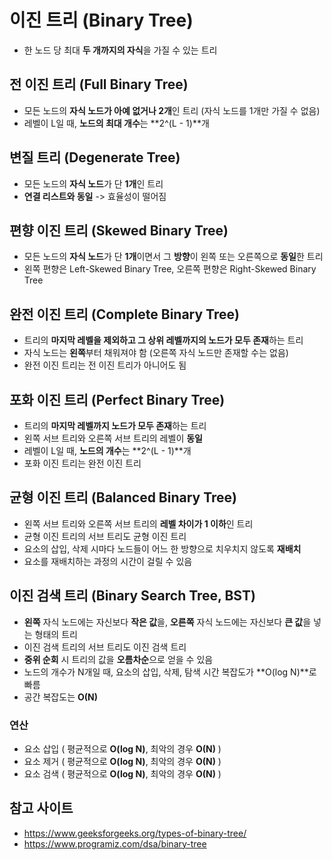 
# 이진 트리 (Binary Tree)
- 한 노드 당 최대 **두 개까지의 자식**을 가질 수 있는 트리

## 전 이진 트리 (Full Binary Tree)
- 모든 노드의 **자식 노드가 아예 없거나 2개**인 트리 (자식 노드를 1개만 가질 수 없음)
- 레벨이 L일 때, **노드의 최대 개수**는 **2^(L - 1)**개

## 변질 트리 (Degenerate Tree)
- 모든 노드의 **자식 노드**가 단 **1개**인 트리
- **연결 리스트와 동일** -> 효율성이 떨어짐

## 편향 이진 트리 (Skewed Binary Tree)
- 모든 노드의 **자식 노드**가 단 **1개**이면서 그 **방향**이 왼쪽 또는 오른쪽으로 **동일**한 트리
- 왼쪽 편향은 Left-Skewed Binary Tree, 오른쪽 편향은 Right-Skewed Binary Tree

## 완전 이진 트리 (Complete Binary Tree)
- 트리의 **마지막 레벨을 제외하고 그 상위 레벨까지의 노드가 모두 존재**하는 트리
- 자식 노드는 **왼쪽**부터 채워져야 함 (오른쪽 자식 노드만 존재할 수는 없음)
- 완전 이진 트리는 전 이진 트리가 아니어도 됨

## 포화 이진 트리 (Perfect Binary Tree)
- 트리의 **마지막 레벨까지 노드가 모두 존재**하는 트리
- 왼쪽 서브 트리와 오른쪽 서브 트리의 레벨이 **동일**
- 레벨이 L일 때, **노드의 개수**는 **2^(L - 1)**개
- 포화 이진 트리는 완전 이진 트리

## 균형 이진 트리 (Balanced Binary Tree)
- 왼쪽 서브 트리와 오른쪽 서브 트리의 **레벨 차이가 1 이하**인 트리
- 균형 이진 트리의 서브 트리도 균형 이진 트리
- 요소의 삽입, 삭제 시마다 노드들이 어느 한 방향으로 치우치지 않도록 **재배치**
- 요소를 재배치하는 과정의 시간이 걸릴 수 있음

## 이진 검색 트리 (Binary Search Tree, BST)
- **왼쪽** 자식 노드에는 자신보다 **작은 값**을, **오른쪽** 자식 노드에는 자신보다 **큰 값**을 넣는 형태의 트리
- 이진 검색 트리의 서브 트리도 이진 검색 트리
- **중위 순회** 시 트리의 값을 **오름차순**으로 얻을 수 있음
- 노드의 개수가 N개일 때, 요소의 삽입, 삭제, 탐색 시간 복잡도가 **O(log N)**로 빠름
- 공간 복잡도는 **O(N)**

### 연산
- 요소 삽입 ( 평균적으로 **O(log N)**, 최악의 경우 **O(N)** )
- 요소 제거 ( 평균적으로 **O(log N)**, 최악의 경우 **O(N)** )
- 요소 검색 ( 평균적으로 **O(log N)**, 최악의 경우 **O(N)** )

## 참고 사이트
- https://www.geeksforgeeks.org/types-of-binary-tree/
- https://www.programiz.com/dsa/binary-tree